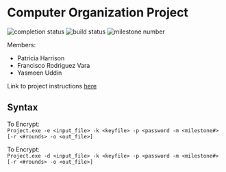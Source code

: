 # Computer Organization Project

![completion status](https://img.shields.io/badge/Yes-text?label=Complete)
![build status](https://img.shields.io/badge/Done-text?label=Build)
![milestone number](https://img.shields.io/badge/1-text?label=Milestone)

Members:
* Patricia Harrison
* Francisco Rodriguez Vara
* Yasmeen Uddin

Link to project instructions [here](2023_08_CS_3843_Project.pdf)

## Syntax
To Encrypt:\
`Project.exe -e <input_file> -k <keyfile> -p <password -m <milestone#> [-r <#rounds> -o <out_file>]`

To Encrypt:\
`Project.exe -d <input_file> -k <keyfile> -p <password -m <milestone#> [-r <#rounds> -o <out_file>]`